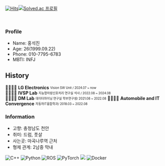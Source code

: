 [![Hits](https://hits.seeyoufarm.com/api/count/incr/badge.svg?url=https%3A%2F%2Fgithub.com%2Fzzsza)](https://hits.seeyoufarm.com)[![Solved.ac 프로필](http://mazassumnida.wtf/api/mini/generate_badge?boj=zx6783)](https://solved.ac/zx6783)

<br/>

### Profile
- Name: 홍석진
- Age: 26(1999.09.22)
- Phone: 010-7795-6783
- MBTI: INFJ

## History
👨‍👨‍👦‍👦  **LG Electronics** <sub><sup>Vision SW Unit / 2024.07 ~ now</sup></sub>   
👨‍👨‍👦‍👦  **IVSP Lab** <sub><sup>지능형차량신호처리 연구실 석사 / 2022.08 ~ 2024.08</sup></sub>   
👨‍👨‍👦‍👦  **DM Lab** <sub><sup>데이터마이닝 연구실 학부연구생/ 2021.08 ~ 2022.08</sup></sub> 
👨‍👨‍👦‍👦  **Automobile and IT Convergence** <sub><sup>자동차IT융합학과/ 2018.03 ~ 2022.08</sup></sub>   

### Information
- 고향: 충청남도 천안
- 취미: 드럼, 풋살
- 사는곳: 마곡나루역 근처
- 형제 관계: 2남중 막내




![C++](https://img.shields.io/badge/c++-%2300599C.svg?style=for-the-badge&logo=c%2B%2B&logoColor=white) ![Python](https://img.shields.io/badge/python-3670A0?style=for-the-badge&logo=python&logoColor=ffdd54) ![ROS](https://img.shields.io/badge/ros-%230A0FF9.svg?style=for-the-badge&logo=ros&logoColor=white) ![PyTorch](https://img.shields.io/badge/PyTorch-%23EE4C2C.svg?style=for-the-badge&logo=PyTorch&logoColor=white)   <img src="https://img.shields.io/badge/linux-FCC624?style=for-the-badge&logo=linux&logoColor=black">  ![Docker](https://img.shields.io/badge/docker-%230db7ed.svg?style=for-the-badge&logo=docker&logoColor=white)
